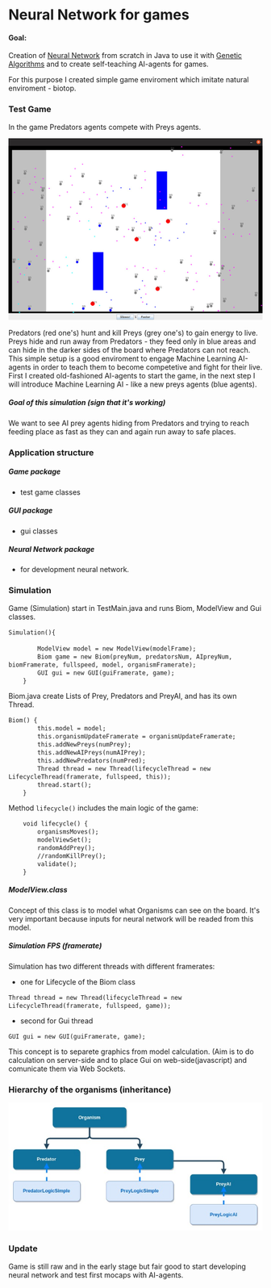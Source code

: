 Neural Network for games
========

#### Goal: ####

Creation of [Neural Network](https://en.wikipedia.org/wiki/Artificial_neural_network) from scratch in Java to use it with [Genetic Algorithms](https://en.wikipedia.org/wiki/Genetic_algorithm) and to create
self-teaching AI-agents for games.

For this purpose I created simple game enviroment which imitate natural enviroment - biotop.

### Test Game ###

In the game Predators agents compete with Preys agents.

![Alt text](resources/img1.jpg?raw=true "Game")

Predators (red one's) hunt and kill Preys (grey one's) to gain energy to live.
Preys hide and run away from Predators - they feed only in blue areas and can hide in the darker sides of the board
where Predators can not reach.
This simple setup is a good enviroment to engage Machine Learning AI-agents in order to teach them to become competetive and fight for their live.
First I created old-fashioned AI-agents to start the game, in the next step I will introduce Machine Learning AI - like a new preys agents (blue agents).

##### Goal of this simulation (sign that it's working) #####
We want to see AI prey agents hiding from Predators and trying to reach feeding place as fast as they can and again run away to safe places.


### Application structure ###

##### Game package #####
- test game classes

##### GUI package #####
- gui classes

##### Neural Network package #####
- for development neural network.

### Simulation ###
Game (Simulation) start in TestMain.java and runs Biom, ModelView and Gui classes.

```
Simulation(){

        ModelView model = new ModelView(modelFrame);
        Biom game = new Biom(preyNum, predatorsNum, AIpreyNum, biomFramerate, fullspeed, model, organismFramerate);
        GUI gui = new GUI(guiFramerate, game);
    }
```
Biom.java create Lists of Prey, Predators and PreyAI, and has its own Thread.
```
Biom() {
        this.model = model;
        this.organismUpdateFramerate = organismUpdateFramerate;
        this.addNewPreys(numPrey);
        this.addNewAIPreys(numAIPrey);
        this.addNewPredators(numPred);
        Thread thread = new Thread(lifecycleThread = new LifecycleThread(framerate, fullspeed, this));
        thread.start();
    }
```
Method `lifecycle()` includes the main logic of the game:
```
    void lifecycle() {
        organismsMoves();
        modelViewSet();
        randomAddPrey();
        //randomKillPrey();
        validate();
    }
```
##### ModelView.class #####
Concept of this class is to model what Organisms can see on the board. It's very important because inputs for neural network
 will be readed from this model.

##### Simulation FPS (framerate) #####
Simulation has two different threads with different framerates:
- one for Lifecycle of the Biom class
```
Thread thread = new Thread(lifecycleThread = new LifecycleThread(framerate, fullspeed, game));
```
- second for Gui thread
```
GUI gui = new GUI(guiFramerate, game);
```

This concept is to separete graphics from model calculation.
(Aim is to do calculation on server-side and to place Gui on web-side(javascript) and comunicate them via Web Sockets.

### Hierarchy of the organisms (inheritance) ###

![Alt text](resources/img2.jpg?raw=true "Game")

### Update ###
Game is still raw and in the early stage but fair good to start developing neural network and test first mocaps with AI-agents.
